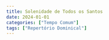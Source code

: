 ```yaml
---
title: Solenidade de Todos os Santos
date: 2024-01-01
categories: ["Tempo Comum"]
tags: ["Repertório Dominical"]
---
```

